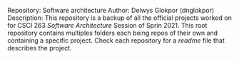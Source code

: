 Repository: Software architecture
Author: Delwys Glokpor (dnglokpor)
Description:
This repository is a backup of all the official projects worked on for CSCI 263 *Software Architecture* Session of Sprin 2021. This root repository contains multiples folders each being repos of their own and containing a specific project. Check each repository for a *readme* file that describes the project.

